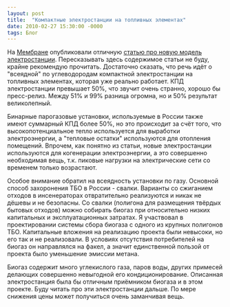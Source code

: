 ```yaml
---
layout: post
title:  "Компактные электростанции на топливных элементах"
date: 2010-02-27 15:30:00 -0000
tags: Блог
---
```


На <a href="http://www.membrana.ru">Мембране</a> опубликовали отличную <a href="http://www.membrana.ru/articles/technic/2010/02/26/194200.html">статью про новую модель электростанции</a>. Пересказывать здесь содержимое статьи не буду, крайне рекомендую прочитать. Достаточно сказать, что речь идёт о "всеядной" по углеводородам компактной электростанции на топливных элементах, которая уже реально работает. КПД электростанции превышает 50%, что звучит очень странно, хорошо бы пресс-релиз. Между 51% и 99% разница огромна, но и 50% результат великолепный.

Бинарные парогазовые установки, используемые в России также имеют суммарный КПД более 50%, но это происходит за счёт того, что высокопотенциальное тепло используется для выработки электроэнергии, а "тепловые остатки" используются для отопления помещений. Впрочем, как понятно из статьи, новые электростанции используются для когенерации электроэнергии, а это совершенно необходимая вещь, т.к. пиковые нагрузки на электрические сети со временем только возрастают.

Особое внимание обратил на всеядность установки по газу. Основной способ захоронения ТБО в России - свалки. Варианты со сжиганием отходов в инсенераторах отвратительно реализуются и никак не дёшевы и не безопасны. Со свалки (полигона для размещения твёрдых бытовых отходов) можно собирать биогаз при относительно низких капитальных и эксплуатационных затратах. Я участвовал в проектировании системы сбора биогаза с одного из крупных полигонов ТБО. Капитальные вложения на реализацию проекта были невысоки, но его так и не реализовали. В условиях отсутствия потребителей на биогаз он направлялся на факел, а значит единственной пользой от проекта было уменьшение эмиссии метана.

Биогаз содержит много углекислого газа, паров воды, других примесей делающих совершенно невыгодной его кондиционирование. Описанная электростанция была бы отличным приёмником биогаза и в этом проекте. Буду читать про эти электростанции дальше. По мере снижения цены может получиться очень заманчивая вещь.